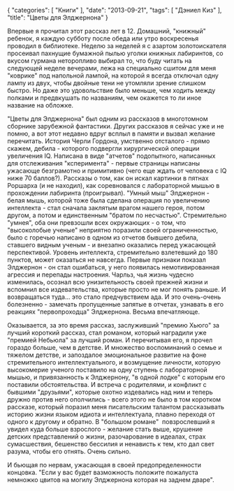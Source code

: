 {
   "categories": [
      "Книги"
   ],
   "date": "2013-09-21",
   "tags": [
      "Дэниел Киз"
   ],
   "title": "Цветы для Элджернона"
}

Впервые я прочитал этот рассказ лет в 12. Домашний, "книжный" ребенок, я каждую субботу после обеда или утро воскресенья проводил в библиотеке. Неделю за неделей я с азартом золотоискателя просеивал пахнущие бумажной пылью уголки книжных лабиринтов, со вкусом гурмана неторопливо выбирал то, что буду читать на следующей неделе вечерами, лежа на специально сшитом для меня "коврике" под напольной лампой, на которой я всегда отключал одну лампу из двух, чтобы двойные тени не утомляли зрение слишком быстро. Но даже это удовольствие было меньше, чем ходить между полками и предвкушать по названиям, чем окажется то ли иное название на обложке.

"Цветы для Элджернона" был одним из рассказов в многотомном сборнике зарубежной фантастики. Других рассказов я сейчас уже и не помню, а вот этот недавно вдруг всплыл в памяти и вызвал желание перечитать. История Черли Гордона, умственно отсталого - прямо скажем, дебила - которого подвергли хирургической операции увеличения IQ. Написана в виде "атчетов" подопытного, написанных для отслеживания "ксперимента" - первые страницы написаны ужасающе безграмотно и примитивно (чего еще ждать от человека с IQ ниже 70 баллов?). Рассказы о том, как он искал картинки в пятнах Роршарха (и не находил), как соревновался с лабораторной мышью в прохождении лабиринта (проигрывал). "Умный мыш" Элджернон - белая мышь, которой тоже была сделана операция по увеличению интеллекта - стал сначала заклятым врагом нашего героя, потом другом, а потом и единственным "братом по несчастью". Стремительно "умнея", оба они превзошли всех окружающих - о том, что "высоколобые ученые" неприятно поразили своей ограниченностью, было с горечью написано в одном из отчетов бывшего дебила, ставшего видным ученым - и внезапно оказались перед ужасающей перспективой. Уровень интеллекта, стремительно взлетевший до 180 пунктов, может оказаться не навсегда. Первые признаки показал Элджернон - он стал ошибаться, у него появилась немотивированная агрессия и перепады настроения. Чарльз, чья жизнь чудесно изменилась, осознал всю унизительность своей прежней жизни и вспомнил все издевательства, которые просто не мог понять раньше. И возвращаться туда... это стало предчувствием ада. И это очень-очень болезненно - замечать пропущенные запятые в отчетах, узнавать в его реакциях "первопроходца" Элджернона. Весьма впечатляюще.

Оказывается, за это время рассказ, заслуживший "премию Хьюго" за лучший короткий рассказ, стал романом, который наградили уже "премией Небьюла" за лучший роман. И перечитывая его, я прочел гораздо больше, чем в детстве. И множество воспоминаний о семье и тяжелом детстве, и запоздалое эмоциональное развитие на фоне стремительного интеллектуального, и возмущение личности, которую высокомерие ученого поставило на одну ступень с лабораторной мышью, и привязанность к Элджернону, "в одной лодке" с которым его поставили обстоятельства. И встреча с родителями, и конфликт с бывшими "друзьями", которые охотно издевались над ним и теперь дружно против него ополчились - всего этого не было в том коротком рассказе, который поразил меня писательским талантом рассказывать историю жизни языком идиота и интеллектуала, плавно переходя от одного к другому и обратно. В "большом романе"  повзрослевший я увидел куда больше взрослого - желание стать выше, крушение детских представлений о жизни, разочарование в идеалах, страх сумасшествия, бешенство бессилия и ненависть к тем, кто дал свет разума, чтобы его отнять. Очень сильно.

И бьющая по нервам, ужасающая в своей предопределенности концовка. "Если у вас будет вазможность положите пожалуста немножко цвитов на могилу Элджернона которая на заднем дваре".
